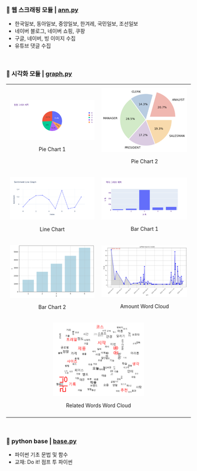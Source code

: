 ### 📌 웹 스크래핑 모듈 | [ann.py](ann.py)</br>
- 한국일보, 동아일보, 중앙일보, 한겨레, 국민일보, 조선일보 
- 네이버 블로그, 네이버 쇼핑, 쿠팡
- 구글, 네이버, 빙 이미지 수집
- 유튜브 댓글 수집

&nbsp;

### 📌 시각화 모듈 | [graph.py](graph.py)</br> 
<table style="width: 100%; text-align: center; border-collapse: collapse;">
  <tr>
    <td style="padding: 10px;">
      <img src="graph/pie1.png" alt="Pie Chart 1" width="250"/><br/>
      <p>Pie Chart 1</p>
    </td>
    <td style="padding: 10px;">
      <img src="graph/pie2.png" alt="Pie Chart 2" width="250"/><br/>
      <p>Pie Chart 2</p>
    </td>
  </tr>
  <tr>
    <td style="padding: 10px;">
      <img src="graph/line1.png" alt="Line Chart" width="250"/><br/>
      <p>Line Chart</p>
    </td>
    <td style="padding: 10px;">
      <img src="graph/bar1.png" alt="Bar Chart 1" width="250"/><br/>
      <p>Bar Chart 1</p>
    </td>
  </tr>
  <tr>
    <td style="padding: 10px;">
      <img src="graph/bar2.png" alt="Bar Chart 2" width="250"/><br/>
      <p>Bar Chart 2</p>
    </td>
    <td style="padding: 10px;">
      <img src="graph/amountword1.png" alt="Amount Word Cloud" width="250"/><br/>
      <p>Amount Word Cloud</p>
    </td>
  </tr>
  <tr>
    <td style="padding: 10px;" colspan="2">
      <img src="graph/related_words1.png" alt="Related Words Word Cloud" width="250"/><br/>
      <p>Related Words Word Cloud</p>
    </td>
  </tr>
</table>




&nbsp;

### 📌 python base | [base.py](base.py)</br> 
- 파이썬 기초 문법 및 함수 
- 교재: Do it! 점프 투 파이썬 

&nbsp;


